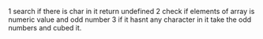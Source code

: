 1 search if there is char in it return undefined
2 check if elements of array is numeric value and odd number
3 if it hasnt any character in it take the odd numbers and cubed it.
